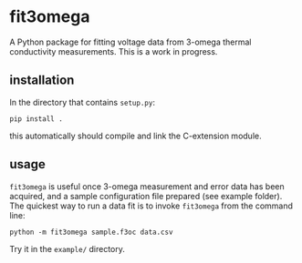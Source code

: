 # fit3omega
A Python package for fitting voltage data from 3-omega thermal conductivity measurements.
This is a work in progress.

## installation
In the directory that contains `setup.py`:

    pip install .

this automatically should compile and link the C-extension module.

## usage
`fit3omega` is useful once 3-omega measurement and error data has been acquired, and
a sample configuration file prepared (see example folder). The quickest way to run a data fit
is to invoke `fit3omega` from the command line:

    python -m fit3omega sample.f3oc data.csv

Try it in the `example/` directory.
